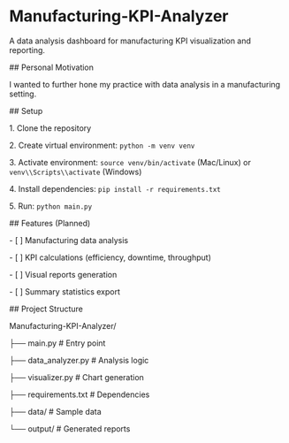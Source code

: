 # Manufacturing-KPI-Analyzer



A data analysis dashboard for manufacturing KPI visualization and reporting.





\## Personal Motivation



I wanted to further hone my practice with data analysis in a manufacturing setting. 





\## Setup



1\. Clone the repository

2\. Create virtual environment: `python -m venv venv`

3\. Activate environment: `source venv/bin/activate` (Mac/Linux) or `venv\\Scripts\\activate` (Windows)

4\. Install dependencies: `pip install -r requirements.txt`

5\. Run: `python main.py`





\## Features (Planned)

\- \[ ] Manufacturing data analysis

\- \[ ] KPI calculations (efficiency, downtime, throughput)

\- \[ ] Visual reports generation

\- \[ ] Summary statistics export



\## Project Structure

Manufacturing-KPI-Analyzer/

├── main.py              # Entry point

├── data\_analyzer.py     # Analysis logic

├── visualizer.py        # Chart generation

├── requirements.txt     # Dependencies

├── data/               # Sample data

└── output/             # Generated reports

